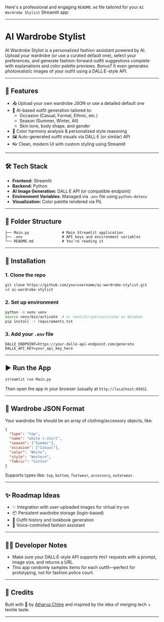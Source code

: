 Here's a professional and engaging `README.md` file tailored for your `AI Wardrobe Stylist` Streamlit app:

---

# AI Wardrobe Stylist

AI Wardrobe Stylist is a personalized fashion assistant powered by AI. Upload your wardrobe (or use a curated default one), select your preferences, and generate fashion-forward outfit suggestions complete with explanations and color palette previews. Bonus? It even generates photorealistic images of your outfit using a DALL·E-style API.

---

## 🚀 Features

- 📤 Upload your own wardrobe JSON or use a detailed default one
- 🧠 AI-based outfit generation tailored to:
  - Occasion (Casual, Formal, Ethnic, etc.)
  - Season (Summer, Winter, All)
  - Skin tone, body shape, and gender
- 🎨 Color harmony analysis & personalized style reasoning
- 🖼️ Auto-generated outfit visuals via DALL·E (or similar) API
- 👓 Clean, modern UI with custom styling using Streamlit

---

## 🛠️ Tech Stack

- **Frontend:** Streamlit
- **Backend:** Python
- **AI Image Generation:** DALL·E API (or compatible endpoint)
- **Environment Variables:** Managed via `.env` file using `python-dotenv`
- **Visualization:** Color palette rendered via PIL

---

## 📂 Folder Structure

```
├── Main.py               # Main Streamlit application
├── .env                  # API keys and environment variables
└── README.md             # You’re reading it
```

---

## 🔧 Installation

### 1. Clone the repo

```bash
git clone https://github.com/yourusername/ai-wardrobe-stylist.git
cd ai-wardrobe-stylist
```

### 2. Set up environment

```bash
python -m venv venv
source venv/bin/activate  # or venv\Scripts\activate on Windows
pip install -r requirements.txt
```

### 3. Add your `.env` file

```env
DALLE_ENDPOINT=https://your-dalle-api-endpoint.com/generate
DALLE_API_KEY=your_api_key_here
```

---

## ▶️ Run the App

```bash
streamlit run Main.py
```

Then open the app in your browser (usually at `http://localhost:8501`).

---

## 📁 Wardrobe JSON Format

Your wardrobe file should be an array of clothing/accessory objects, like:

```json
{
  "type": "top",
  "name": "white t-shirt",
  "season": ["Summer"],
  "occasion": ["Casual"],
  "color": "White",
  "style": "Western",
  "fabric": "Cotton"
}
```

Supports types like: `top`, `bottom`, `footwear`, `accessory`, `outerwear`.

---

## ✨ Roadmap Ideas

- ✨ Integration with user-uploaded images for virtual try-on
- 📦 Persistent wardrobe storage (login-based)
- 🔁 Outfit history and lookbook generation
- 🎤 Voice-controlled fashion assistant

---

## 👨‍💻 Developer Notes

- Make sure your DALL·E-style API supports `POST` requests with a prompt, image size, and returns a URL.
- This app randomly samples items for each outfit—perfect for prototyping, not for fashion police court.

---

## 🧠 Credits

Built with 💖 by [Atharva Chitre](mailto:atharvachitre123@gmail.com) and inspired by the idea of merging tech + textile taste.

---
